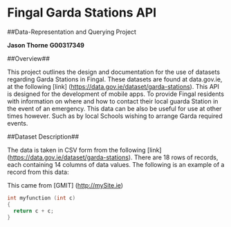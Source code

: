 # Fingal Garda Stations API


##Data-Representation and Querying Project


**Jason Thorne**
**G00317349**


##Overview##

This project outlines the design and documentation for the use of datasets regarding Garda Stations in Fingal.
These datasets are found at data.gov.ie, at the following [link] (https://data.gov.ie/dataset/garda-stations).
This API is designed for the development of mobile apps. To provide Fingal residents with information on where and how to contact their local guarda Station in the event of an emergency. This data can be also be useful for use at other times however. Such as by local Schools wishing to arrange Garda required events.  


##Dataset Description##

The data is taken in CSV form from the following [link] (https://data.gov.ie/dataset/garda-stations).
There are 18 rows of records, each containing 14 columns of data values. The following is an example of a record from this data: 





This came from [GMIT] (http://mySite.ie)


```c
int myfunction (int c)
{
  return c + c;
}
```
